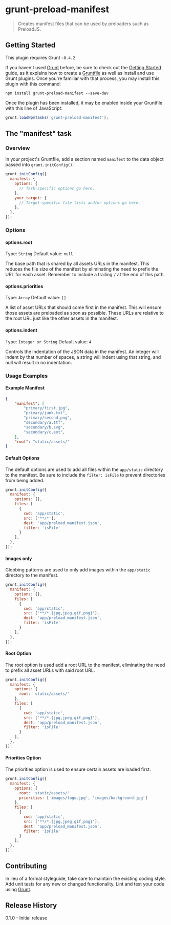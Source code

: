 # grunt-preload-manifest

> Creates manifest files that can be used by preloaders such as PreloadJS.

## Getting Started
This plugin requires Grunt `~0.4.2`

If you haven't used [Grunt](http://gruntjs.com/) before, be sure to check out the [Getting Started](http://gruntjs.com/getting-started) guide, as it explains how to create a [Gruntfile](http://gruntjs.com/sample-gruntfile) as well as install and use Grunt plugins. Once you're familiar with that process, you may install this plugin with this command:

```shell
npm install grunt-preload-manifest --save-dev
```

Once the plugin has been installed, it may be enabled inside your Gruntfile with this line of JavaScript:

```js
grunt.loadNpmTasks('grunt-preload-manifest');
```

## The "manifest" task

### Overview
In your project's Gruntfile, add a section named `manifest` to the data object passed into `grunt.initConfig()`.

```js
grunt.initConfig({
  manifest: {
    options: {
      // Task-specific options go here.
    },
    your_target: {
      // Target-specific file lists and/or options go here.
    },
  },
});
```

### Options

#### options.root
Type: `String`
Default value: `null`

The base path that is shared by all assets URLs in the manifest. This reduces the file size of the manifest by eliminating the need to prefix the URL for each asset. Remember to include a trailing `/` at the end of this path.

#### options.priorities
Type: `Array`
Default value: `[]`

A list of asset URLs that should come first in the manifest. This will ensure those assets are preloaded as soon as possible. These URLs are relative to the root URL just like the other assets in the manifest.

#### options.indent
Type: `Integer or String`
Default value: `4`

Controls the indentation of the JSON data in the manifest. An integer will indent by that number of spaces, a string will indent using that string, and null will result in no indentation.

### Usage Examples

#### Example Manifest

```json
{
    "manifest": [
        "primary/first.jpg",
        "primary/junk.txt",
        "primary/second.png",
        "secondary/a.ttf",
        "secondary/b.svg",
        "secondary/c.eot",
    ],
    "root": "static/assets/"
}
```

#### Default Options
The default options are used to add all files within the `app/static` directory to the manifest. Be sure to include the ```filter: isFile``` to prevent directories from being added.

```js
grunt.initConfig({
  manifest: {
    options: {},
    files: [
      {
        cwd: 'app/static',
        src: ['**/*'],
        dest: 'app/preload_manifest.json',
        filter: 'isFile'
      }
    ],
  },
});
```

#### Images only
Globbing patterns are used to only add images within the `app/static` directory to the manifest.

```js
grunt.initConfig({
  manifest: {
    options: {},
    files: [
      {
        cwd: 'app/static',
        src: ['**/*.{jpg,jpeg,gif,png}'],
        dest: 'app/preload_manifest.json',
        filter: 'isFile'
      }
    ],
  },
});
```

#### Root Option
The root option is used add a root URL to the manifest, eliminating the need to prefix all asset URLs with said root URL.

```js
grunt.initConfig({
  manifest: {
    options: {
      root: 'static/assets/'
    },
    files: [
      {
        cwd: 'app/static',
        src: ['**/*.{jpg,jpeg,gif,png}'],
        dest: 'app/preload_manifest.json',
        filter: 'isFile'
      }
    ],
  },
});
```

#### Priorities Option
The priorities option is used to ensure certain assets are loaded first.

```js
grunt.initConfig({
  manifest: {
    options: {
      root: 'static/assets/'
      priorities: ['images/logo.jpg', 'images/background.jpg']
    },
    files: [
      {
        cwd: 'app/static',
        src: ['**/*.{jpg,jpeg,gif,png}'],
        dest: 'app/preload_manifest.json',
        filter: 'isFile'
      }
    ],
  },
});
```

## Contributing
In lieu of a formal styleguide, take care to maintain the existing coding style. Add unit tests for any new or changed functionality. Lint and test your code using [Grunt](http://gruntjs.com/).

## Release History
0.1.0 - Initial release
